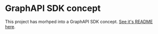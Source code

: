 # GraphAPI SDK concept

This project has morhped into a GraphAPI SDK concept. [See it's README here](src/microsoftGraph/README.md).
